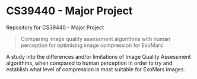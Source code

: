 # CS39440 - Major Project
Repository for CS39440 - Major Project

> Comparing image quality assessment algorithms with human perception for optimising image compression for ExoMars

A study into the differences and/or limitations of Image Quality Assessment algorithms, when compared to human perception in order to try and establish what level
of compression is most suitable for ExoMars images.
